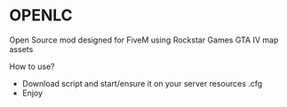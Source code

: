 # OPENLC
Open Source mod designed for FiveM using Rockstar Games GTA IV map assets

How to use?

- Download script and start/ensure it on your server resources .cfg
- Enjoy
